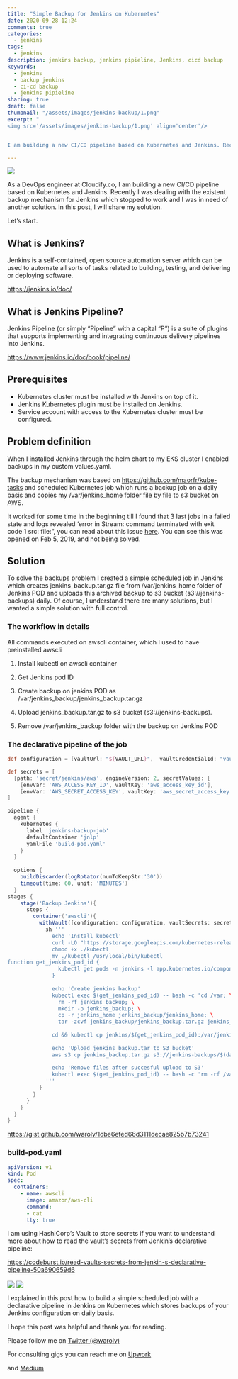```yaml
---
title: "Simple Backup for Jenkins on Kubernetes"
date: 2020-09-28 12:24
comments: true
categories:
  - jenkins
tags:
  - jenkins
description: jenkins backup, jenkins pipieline, Jenkins, cicd backup
keywords: 
  - jenkins
  - backup jenkins
  - ci-cd backup
  - jenkins pipieline
sharing: true
draft: false
thumbnail: "/assets/images/jenkins-backup/1.png"
excerpt: "
<img src='/assets/images/jenkins-backup/1.png' align='center'/>  


I am building a new CI/CD pipeline based on Kubernetes and Jenkins. Recently I was dealing with the existent backup mechanism for Jenkins which stopped to work and I was in need of another solution. In this post, I will share my solution."

---
```


<img src="/assets/images/jenkins-backup/1.png" align="center"/> 

As a DevOps engineer at Cloudify.co, I am building a new CI/CD pipeline based on Kubernetes and Jenkins. Recently I was dealing with the existent backup mechanism for Jenkins which stopped to work and I was in need of another solution. In this post, I will share my solution.

Let’s start.

## What is Jenkins?

Jenkins is a self-contained, open source automation server which can be used to automate all sorts of tasks related to building, testing, and delivering or deploying software.

https://jenkins.io/doc/

## What is Jenkins Pipeline?

Jenkins Pipeline (or simply “Pipeline” with a capital “P”) is a suite of plugins that supports implementing and integrating continuous delivery pipelines into Jenkins.

https://www.jenkins.io/doc/book/pipeline/

## Prerequisites

* Kubernetes cluster must be installed with Jenkins on top of it.
* Jenkins Kubernetes plugin must be installed on Jenkins.
* Service account with access to the Kubernetes cluster must be configured.

## Problem definition

When I installed Jenkins through the helm chart to my EKS cluster I enabled backups in my custom values.yaml.

The backup mechanism was based on https://github.com/maorfr/kube-tasks and scheduled Kubernetes job which runs a backup job on a daily basis and copies my /var/jenkins_home folder file by file to s3 bucket on AWS.

It worked for some time in the beginning till I found that 3 last jobs in a failed state and logs revealed ‘error in Stream: command terminated with exit code 1 src: file:”, you can read about this issue [here](https://github.com/nuvo/kube-tasks/issues/2). You can see this was opened on Feb 5, 2019, and not being solved.

## Solution

To solve the backups problem I created a simple scheduled job in Jenkins
which creates jenkins_backup.tar.gz file from /var/jenkins_home folder of Jenkins POD and uploads this archived backup to s3 bucket (s3://jenkins-backups) daily. Of course, I understand there are many solutions, but I wanted a simple solution with full control.

### The workflow in details

All commands executed on awscli container, which I used to have preinstalled awscli

1. Install kubectl on awscli container

2. Get Jenkins pod ID

3. Create backup on jenkins POD as /var/jenkins_backup/jenkins_backup.tar.gz

4. Upload jenkins_backup.tar.gz to s3 bucket (s3://jenkins-backups).

5. Remove /var/jenkins_backup folder with the backup on Jenkins POD

### The declarative pipeline of the job

``` groovy
def configuration = [vaultUrl: "${VAULT_URL}",  vaultCredentialId: "vault-app-role", engineVersion: 2]

def secrets = [
  [path: 'secret/jenkins/aws', engineVersion: 2, secretValues: [
    [envVar: 'AWS_ACCESS_KEY_ID', vaultKey: 'aws_access_key_id'],
    [envVar: 'AWS_SECRET_ACCESS_KEY', vaultKey: 'aws_secret_access_key']]],
]

pipeline {
  agent {
    kubernetes {
      label 'jenkins-backup-job'
      defaultContainer 'jnlp'
      yamlFile 'build-pod.yaml'
    }
  }
  
  options {
    buildDiscarder(logRotator(numToKeepStr:'30'))
    timeout(time: 60, unit: 'MINUTES')
  }
stages {
    stage('Backup Jenkins'){
      steps {
        container('awscli'){
          withVault([configuration: configuration, vaultSecrets: secrets]){
            sh '''
              echo 'Install kubectl'
              curl -LO "https://storage.googleapis.com/kubernetes-release/release/\$(curl -s https://storage.googleapis.com/kubernetes-release/release/stable.txt)/bin/linux/amd64/kubectl"
              chmod +x ./kubectl
              mv ./kubectl /usr/local/bin/kubectl
function get_jenkins_pod_id {
                kubectl get pods -n jenkins -l app.kubernetes.io/component=jenkins-master -o custom-columns=PodName:.metadata.name | grep jenkins-
              }
  
              echo 'Create jenkins backup'
              kubectl exec $(get_jenkins_pod_id) -- bash -c 'cd /var; \
                rm -rf jenkins_backup; \
                mkdir -p jenkins_backup; \ 
                cp -r jenkins_home jenkins_backup/jenkins_home; \
                tar -zcvf jenkins_backup/jenkins_backup.tar.gz jenkins_backup/jenkins_home'
              
              cd && kubectl cp jenkins/$(get_jenkins_pod_id):/var/jenkins_backup/jenkins_backup.tar.gz jenkins_backup.tar.gz
              
              echo 'Upload jenkins_backup.tar to S3 bucket'
              aws s3 cp jenkins_backup.tar.gz s3://jenkins-backups/$(date +%Y%m%d%H%M)/jenkins_backup.tar.gz
              
              echo 'Remove files after succesful upload to S3'
              kubectl exec $(get_jenkins_pod_id) -- bash -c 'rm -rf /var/jenkins_backup'
            '''
          }
        }
      }
    }
  }
}
```

https://gist.github.com/warolv/1dbe6efed66d3111decae825b7b73241

### build-pod.yaml

``` yaml
apiVersion: v1
kind: Pod
spec:
  containers:
    - name: awscli
      image: amazon/aws-cli
      command:
      - cat
      tty: true
```

I am using HashiCorp’s Vault to store secrets if you want to understand more about how to read the vault’s secrets from Jenkin’s declarative pipeline:

https://codeburst.io/read-vaults-secrets-from-jenkin-s-declarative-pipeline-50a690659d6

<img src="/assets/images/jenkins-backup/2.png" align="center"/> 

<img src="/assets/images/jenkins-backup/3.png" align="center"/> 

I explained in this post how to build a simple scheduled job with a declarative pipeline in Jenkins on Kubernetes which stores backups of your Jenkins configuration on daily basis.

I hope this post was helpful and thank you for reading.

Please follow me on [Twitter (@warolv)](https://twitter.com/warolv)

For consulting gigs you can reach me on [Upwork](https://www.upwork.com/freelancers/warolv)

and [Medium](https://medium.com/@warolv)